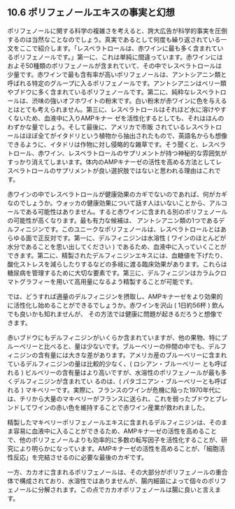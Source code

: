 ## 10.6 ポリフェノールエキスの事実と幻想

ポリフェノールに関する科学の複雑さを考えると、誇大広告が科学的事実を圧倒するのは当然なことなのでしょう。真実であるとして何度も繰り返されている一文をここで紹介します。「レスベラトロールは、赤ワインに最も多く含まれているポリフェノールです。」第一に、これは単純に間違っています。赤ワインにはおよそ50種類のポリフェノールが含まれていて、その中でレスベラトロールは少量です。赤ワインで最も含有率が高いポリフェノールは、アントシアニン類と呼ばれる特定のグループに入るポリフェノールです。アントシアニンはベリー類やブドウに多く含まれているポリフェノールです。第二に、純粋なレスベラトロールは、渋味の強いオフホワイトの粉末です。白い粉末が赤ワインに色を与えるとはとても考えられません。第三に、レスベラトロールはそれほど水に溶けやすくないため、血液中に入りAMPキナー ゼを活性化するとしても、それはほんのわずかな量でしょう。そして最後に、アメリカで市販 されているレスベラトロールはほぼ全てがイタドリという植物から抽出されたもので、英語名からも想像できるように、イタドリは作物に対し侵略的な雑草です。そう聞くと、レスベラトロール、赤ワイン、レスベラトロールのサプリメントが持つ神秘的な雰囲気がすっかり消えてしまいます。体内のAMPキナーゼの活性を高める方法としてレスベラトロールのサプリメントが良い選択肢ではないと思われる理由はこれです。

赤ワインの中でレスベラトロールが健康効果のカギでないのであれば、何がカギなのでしょうか。ウォッカの健康効果について話す人はいないことから、アルコールである可能性はありません。すると赤ワインに含まれる別のポリフェノールの可能性が高くなります。最も有力な候補は、 アントシアニン類の1つであるデルフィニジンです。このユニークなポリフェノールは、レスベラトロールとはあらゆる面で正反対です。第一に、デルフィニジンは水溶性 ( ワインのほとんどが水分であることを思い出してください ) であるため、血液中に入っていくことができます。第二に、精製されたデルフィニジンエキスには、血糖値を下げたり、酸化ストレスを減らしたりするなどの多岐に渡る臨床効果があります。これらは糖尿病を管理するために大切な要素です。第三に、デルフィニジンはカラムクロマトグラフィーを用いて高用量になるよう精製することが可能です。

では、どうすれば適量のデルフィニジンを摂取し、AMPキナーゼをより効果的に活性化し始めることができるでしょうか。赤ワインを沢山 ( 1日約56杯 ) 飲んでも良いかも知れませんが、 その方法では健康に問題が起きるだろうと想像できます。

赤いブドウにもデルフィニジンがいくらか含まれていますが、他の果物、特にブルーベリーと比べると、量は少ないです。ブルーベリーの仲間の中でも、デルフィニジンの含有量には大きな差があります。アメリカ産のブルーベリーに含まれているデルフィニジンの量は比較的少なく、( ロシアン・ブルーベリー とも呼ばれる ) ビルベリーの含有量はより高いですが、水溶性のポリフェノールが最も多くデルフィニジンが含まれてい るのは、( パタゴニアン・ブルーベリーとも呼ばれる ) マキベリーです。実際に、フランスのワインが危機に陥った1970年代には、チリから大量のマキベリーがフランスに送られ、これを弱ったブドウとブレンドしてワインの赤い色を維持することで赤ワイン産業が救われました。

精製したマキベリーポリフェノールエキスに含まれるデルフィニジンは、そのまま容易に血液中に入ることができるため、AMPキナーゼの活性を高めることで、他のポリフェノールよりも効率的に多数の転写因子を活性化することが、研究により明らかになっています。AMPキナーゼの活性を高めることが、「細胞活性反応」を完結させるのに必要な最後のカギです。

一方、カカオに含まれるポリフェノールは、その大部分がポリフェノールの重合体で構成されており、水溶性ではありませんが、腸内細菌によって個々のポリフェノールに分解されます。この点でカカオポリフェノールは腸に良いと言えます。